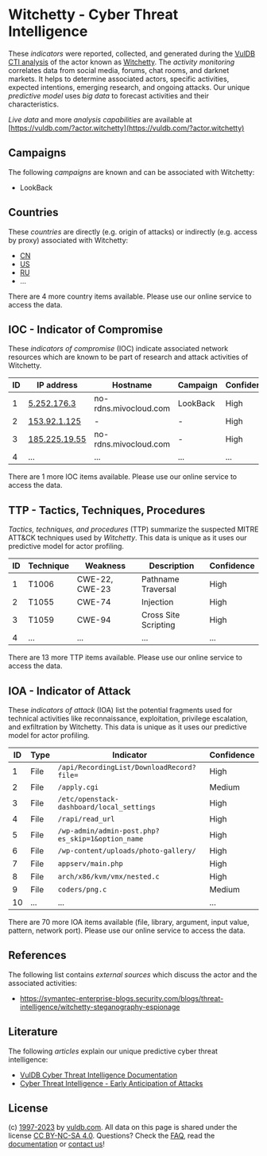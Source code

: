 # Witchetty - Cyber Threat Intelligence

These _indicators_ were reported, collected, and generated during the [VulDB CTI analysis](https://vuldb.com/?kb.cti) of the actor known as [Witchetty](https://vuldb.com/?actor.witchetty). The _activity monitoring_ correlates data from social media, forums, chat rooms, and darknet markets. It helps to determine associated actors, specific activities, expected intentions, emerging research, and ongoing attacks. Our unique _predictive model_ uses _big data_ to forecast activities and their characteristics.

_Live data_ and more _analysis capabilities_ are available at [https://vuldb.com/?actor.witchetty](https://vuldb.com/?actor.witchetty)

## Campaigns

The following _campaigns_ are known and can be associated with Witchetty:

* LookBack

## Countries

These _countries_ are directly (e.g. origin of attacks) or indirectly (e.g. access by proxy) associated with Witchetty:

* [CN](https://vuldb.com/?country.cn)
* [US](https://vuldb.com/?country.us)
* [RU](https://vuldb.com/?country.ru)
* ...

There are 4 more country items available. Please use our online service to access the data.

## IOC - Indicator of Compromise

These _indicators of compromise_ (IOC) indicate associated network resources which are known to be part of research and attack activities of Witchetty.

ID | IP address | Hostname | Campaign | Confidence
-- | ---------- | -------- | -------- | ----------
1 | [5.252.176.3](https://vuldb.com/?ip.5.252.176.3) | no-rdns.mivocloud.com | LookBack | High
2 | [153.92.1.125](https://vuldb.com/?ip.153.92.1.125) | - | - | High
3 | [185.225.19.55](https://vuldb.com/?ip.185.225.19.55) | no-rdns.mivocloud.com | - | High
4 | ... | ... | ... | ...

There are 1 more IOC items available. Please use our online service to access the data.

## TTP - Tactics, Techniques, Procedures

_Tactics, techniques, and procedures_ (TTP) summarize the suspected MITRE ATT&CK techniques used by _Witchetty_. This data is unique as it uses our predictive model for actor profiling.

ID | Technique | Weakness | Description | Confidence
-- | --------- | -------- | ----------- | ----------
1 | T1006 | CWE-22, CWE-23 | Pathname Traversal | High
2 | T1055 | CWE-74 | Injection | High
3 | T1059 | CWE-94 | Cross Site Scripting | High
4 | ... | ... | ... | ...

There are 13 more TTP items available. Please use our online service to access the data.

## IOA - Indicator of Attack

These _indicators of attack_ (IOA) list the potential fragments used for technical activities like reconnaissance, exploitation, privilege escalation, and exfiltration by Witchetty. This data is unique as it uses our predictive model for actor profiling.

ID | Type | Indicator | Confidence
-- | ---- | --------- | ----------
1 | File | `/api/RecordingList/DownloadRecord?file=` | High
2 | File | `/apply.cgi` | Medium
3 | File | `/etc/openstack-dashboard/local_settings` | High
4 | File | `/rapi/read_url` | High
5 | File | `/wp-admin/admin-post.php?es_skip=1&option_name` | High
6 | File | `/wp-content/uploads/photo-gallery/` | High
7 | File | `appserv/main.php` | High
8 | File | `arch/x86/kvm/vmx/nested.c` | High
9 | File | `coders/png.c` | Medium
10 | ... | ... | ...

There are 70 more IOA items available (file, library, argument, input value, pattern, network port). Please use our online service to access the data.

## References

The following list contains _external sources_ which discuss the actor and the associated activities:

* https://symantec-enterprise-blogs.security.com/blogs/threat-intelligence/witchetty-steganography-espionage

## Literature

The following _articles_ explain our unique predictive cyber threat intelligence:

* [VulDB Cyber Threat Intelligence Documentation](https://vuldb.com/?kb.cti)
* [Cyber Threat Intelligence - Early Anticipation of Attacks](https://www.scip.ch/en/?labs.20201022)

## License

(c) [1997-2023](https://vuldb.com/?kb.changelog) by [vuldb.com](https://vuldb.com/?kb.about). All data on this page is shared under the license [CC BY-NC-SA 4.0](https://creativecommons.org/licenses/by-nc-sa/4.0/). Questions? Check the [FAQ](https://vuldb.com/?kb.faq), read the [documentation](https://vuldb.com/?kb) or [contact us](https://vuldb.com/?contact)!

